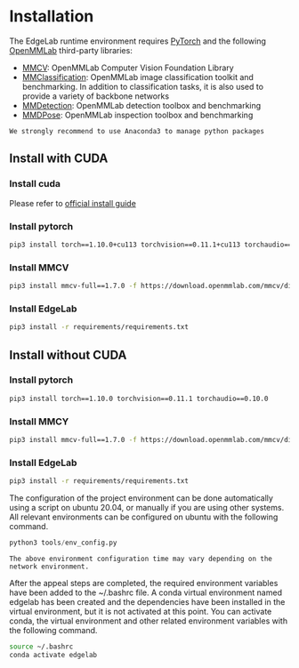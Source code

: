 # Installation

The EdgeLab runtime environment requires [PyTorch](https://pytorch.org/get-started/locally/) and the following [OpenMMLab](https://openmmlab.com/) third-party libraries:

- [MMCV](https://github.com/open-mmlab/mmcv): OpenMMLab Computer Vision Foundation Library
- [MMClassification](https://github.com/open-mmlab/mmclassification): OpenMMLab image classification toolkit and benchmarking. In addition to classification tasks, it is also used to provide a variety of backbone networks
- [MMDetection](https://github.com/open-mmlab/mmdetection): OpenMMLab detection toolbox and benchmarking
- [MMDPose](https://github.com/open-mmlab/mmpose): OpenMMLab inspection toolbox and benchmarking

```{note}
We strongly recommend to use Anaconda3 to manage python packages
```

## Install with CUDA
### Install cuda
Please refer to [official install guide](https://developer.nvidia.com/cuda-downloads)
### Install pytorch
```bash
pip3 install torch==1.10.0+cu113 torchvision==0.11.1+cu113 torchaudio==0.10.0+cu113 --extra-index-url https://download.pytorch.org/whl/cu113
```
### Install MMCV
```bash
pip3 install mmcv-full==1.7.0 -f https://download.openmmlab.com/mmcv/dist/cu113/torch1.10.0/index.html
```
### Install EdgeLab
```bash
pip3 install -r requirements/requirements.txt
```

## Install without CUDA
### Install pytorch
```bash
pip3 install torch==1.10.0 torchvision==0.11.1 torchaudio==0.10.0
```
### Install MMCY
```bash
pip3 install mmcv-full==1.7.0 -f https://download.openmmlab.com/mmcv/dist/cpu/torch1.10.0/index.html
```
### Install EdgeLab
```bash
pip3 install -r requirements/requirements.txt
```

The configuration of the project environment can be done automatically using a script on ubuntu 20.04, or manually if you are using other systems. All relevant environments can be configured on ubuntu with the following command.

```python
python3 tools/env_config.py
```

```{warning}
The above environment configuration time may vary depending on the network environment.
```

After the appeal steps are completed, the required environment variables have been added to the ~/.bashrc file. A conda virtual environment named edgelab has been created and the dependencies have been installed in the virtual environment, but it is not activated at this point. You can activate conda, the virtual environment and other related environment variables with the following command.

```bash
source ~/.bashrc
conda activate edgelab
```